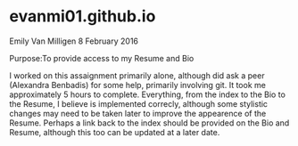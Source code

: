 # evanmi01.github.io

Emily Van Milligen
8 February 2016

Purpose:To provide access to my Resume and Bio

I worked on this assaignment primarily alone, although did ask a peer (Alexandra Benbadis) for some help, primarily involving git. It took me approximately 5 hours to complete. Everything, from the index to the Bio to the Resume, I believe is implemented correcly, although some stylistic changes may need to be taken later to improve the appearence of the Resume. Perhaps a link back to the index should be provided on the Bio and Resume, although this too can be updated at a later date.
